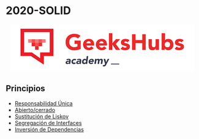 # 2020-SOLID

<p align="center">
    <img src="https://github.com/GeeksHubsAcademy/2020-geekshubs-media/blob/master/image/logo.png" >	
</p>

## Principios

* [Responsabilidad Única](https://github.com/GeeksHubsAcademy/2020-SOLID-Single-Responsibility)
* [Abierto/cerrado](https://github.com/GeeksHubsAcademy/2020-SOLID-OpenClosed)
* [Sustitución de Liskov](https://github.com/GeeksHubsAcademy/2020-SOLID-Liskov)
* [Segregación de Interfaces](https://github.com/GeeksHubsAcademy/2020-SOLID-InterfaceSegregation)
* [Inversión de Dependencias](https://github.com/GeeksHubsAcademy/2020-SOLID-DependencyInversion)
